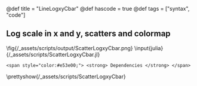 @def title = "LineLogxyCbar"
@def hascode = true
@def tags = ["syntax", "code"]

## Log scale in x and y, scatters and colormap
\fig{/_assets/scripts/output/ScatterLogxyCbar.png}
\input{julia}{/_assets/scripts/ScatterLogxyCbar.jl}
~~~
<span style="color:#e53e00;"> <strong> Dependencies </strong> </span>
~~~
\prettyshow{/_assets/scripts/ScatterLogxyCbar}
